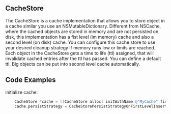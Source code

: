 CacheStore
----

The CacheStore is a cache implementation
that allows you to store object in a cache similar you use an NSMutableDictionary.
Different from NSCache, where the cached objects are stored in memory and are not
persisted on disk, this implementation has a fist level (im memory) cache and also
a second level (on disk) cache.
You can configure this cache store to use your desired cleanup strategy if memory runs
low or limits are reached.
Each object in the CacheStore gets a time to life (ttl) assigned, that will invalidate
cached entries after the ttl has passed. You can define a default ttl.
Big objects can be put into second level cache automatically.


Code Examples
----

initialize cache:
```Objective-C
    CacheStore *cache = [[CacheStore alloc] initWithName:@"MyCache" firstLevelLimit:100 secondLevelLimit:1000 defaultTimeToLife:3600];
    cache.persistStrategy = CacheStorePersistStrategyOnFirstLevelInsertAndClean;
```
